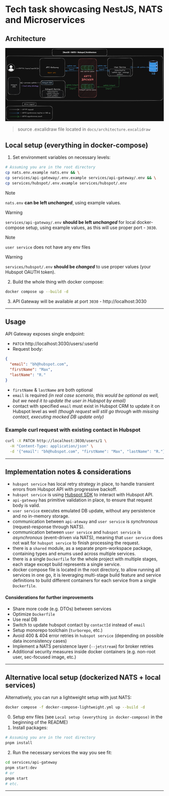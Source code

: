 # Tech task showcasing NestJS, NATS and Microservices

## Architecture

![Architecture](./docs/architecture.png)

> source .excalidraw file located in `docs/architecture.excalidraw`

## Local setup (everything in docker-compose)

1. Set environment variables on necessary levels:

```sh
# Assuming you are in the root directory
cp nats.env.example nats.env && \
cp services/api-gateway/.env.example services/api-gateway/.env && \
cp services/hubspot/.env.example services/hubspot/.env
```
> [!NOTE]
> `nats.env` **can be left _unchanged_**, using example values.

> [!WARNING]
> `services/api-gateway/.env` **should be left _unchanged_** for local docker-compose setup, using example values, as this will use proper port - `3030`.

> [!NOTE]
> `user service` does not have any env files

> [!WARNING]
> `services/hubspot/.env` **should be _changed_** to use proper values (your Hubspot OAUTH token).

2. Build the whole thing with docker compose:

```sh
docker compose up --build -d
```

3. API Gateway will be available at port `3030` - http://localhost:3030
---

## Usage
API Gateway exposes single endpoint:

- `PATCH` http://localhost:3030/users/:userId
- Request body:
```json
{
  "email": "bh@hubspot.com",
  "firstName": "Max",
  "lastName": "R."
}
```
- `firstName` & `lastName` are both optional
- `email` is required _(in real case scenario, this would be optional as well, but we need it to update the user in Hubspot by email)_
- contact with specified `email` must exist in Hubspot CRM to update it on Hubspot level as well _(though request will still go through with missing contact, executing mocked DB update only)_

### Example curl request with existing contact in Hubspot

```sh
curl -X PATCH http://localhost:3030/users/1 \
  -H "Content-Type: application/json" \
  -d '{"email": "bh@hubspot.com", "firstName": "Max", "lastName": "R."}'
```
---

## Implementation notes & considerations
- `hubspot service` has local retry strategy in place, to handle transient errors from Hubspot API with progressive backoff.
- `hubspot service` is using [Hubspot SDK](https://www.npmjs.com/package/@hubspot/api-client) to interact with Hubspot API.
- `api-gateway` has primitive validation in place, to ensure that request body is valid.
- `user service` executes emulated DB update, without any persistence and no in-memory storage.
- communication between `api-ateway` and `user service` is _synchronous_ (request-response through NATS).
- communication between `user service` and `hubspot service` is _asynchronous_ (event-driven via NATS), meaning that `user service` does not wait for `hubspot service` to finish processing the request.
- there is a `shared` module, as a separate pnpm-workspace package, containing types and enums used across multiple services.
- there is a single `Dockerfile` for the whole project with multiple stages, each stage except build represents a single service.
- docker compose file is located in the root directory, to allow running all services in one go, it is leveraging multi-stage build feature and service definitions to build different containers for each service from a single `Dockerfile`.

#### Considerations for further improvements
- Share more code (e.g. DTOs) between services
- Optimize `Dockerfile`
- Use real DB
- Switch to update hubspot contact by `contactId` instead of `email`
- Setup monorepo toolchain (`turborepo`, etc.)
- Avoid 400 & 404 error retries in `hubspot service` (depending on possible data inconsistency cases)
- Implement a NATS persistence layer (`--jetstream`) for broker retries
- Additional security measures inside docker containers (e.g. non-root user, sec-focused image, etc.)
---

## Alternative local setup (dockerized NATS + local services)

Alternatively, you can run a lightweight setup with just NATS:

```sh
docker compose -f docker-compose-lightweight.yml up --build -d
```

0. Setup env files (see `Local setup (everything in docker-compose)` in the beginning of the README)
1. Install packages:

```sh
# Assuming you are in the root directory
pnpm install
```

2. Run the necessary services the way you see fit:

```sh
cd services/api-gateway
pnpm start:dev
# or
pnpm start
# etc.
```
---